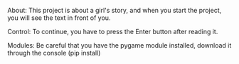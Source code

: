 About:
This project is about a girl's story, and when you start the project, you will see the text in front of you. 

Control:
To continue, you have to press the Enter button after reading it. 

Modules:
Be careful that you have the pygame module installed, download it through the console (pip install)
